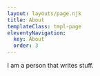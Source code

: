 ```yaml
---
layout: layouts/page.njk
title: About
templateClass: tmpl-page
eleventyNavigation:
  key: About
  order: 3
---
```


I am a person that writes stuff.
